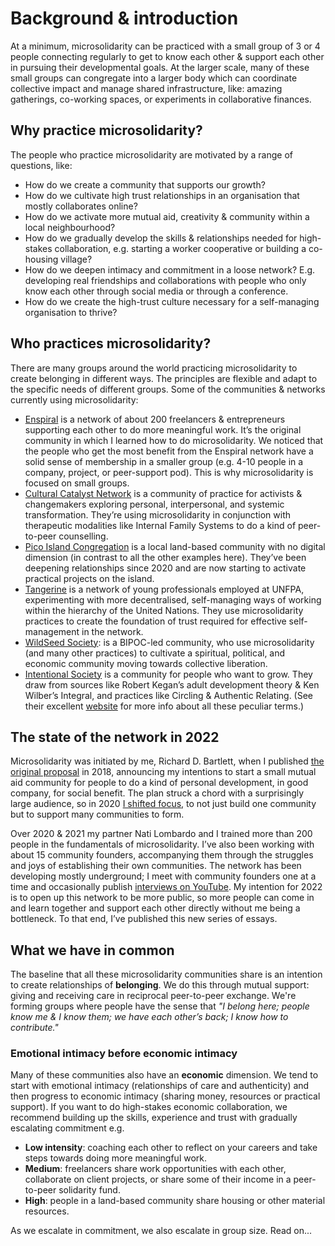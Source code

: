 # Background & introduction

At a minimum, microsolidarity can be practiced with a small group of 3 or 4 people connecting regularly to get to know each other & support each other in pursuing their developmental goals. At the larger scale, many of these small groups can congregate into a larger body which can coordinate collective impact and manage shared infrastructure, like: amazing gatherings, co-working spaces, or experiments in collaborative finances.

## Why practice microsolidarity?

The people who practice microsolidarity are motivated by a range of questions, like:

* How do we create a community that supports our growth?
* How do we cultivate high trust relationships in an organisation that mostly collaborates online?
* How do we activate more mutual aid, creativity & community within a local neighbourhood?
* How do we gradually develop the skills & relationships needed for high-stakes collaboration, e.g. starting a worker cooperative or building a co-housing village?
* How do we deepen intimacy and commitment in a loose network? E.g. developing real friendships and collaborations with people who only know each other through social media or through a conference.
* How do we create the high-trust culture necessary for a self-managing organisation to thrive?

## Who practices microsolidarity?

There are many groups around the world practicing microsolidarity to create belonging in different ways. The principles are flexible and adapt to the specific needs of different groups. Some of the communities & networks currently using microsolidarity:

* [Enspiral][1] is a network of about 200 freelancers & entrepreneurs supporting each other to do more meaningful work. It’s the original community in which I learned how to do microsolidarity. We noticed that the people who get the most benefit from the Enspiral network have a solid sense of membership in a smaller group (e.g. 4-10 people in a company, project, or peer-support pod). This is why microsolidarity is focused on small groups.
* [Cultural Catalyst Network][2] is a community of practice for activists & changemakers exploring personal, interpersonal, and systemic transformation. They’re using microsolidarity in conjunction with therapeutic modalities like Internal Family Systems to do a kind of peer-to-peer counselling.
* [Pico Island Congregation][3] is a local land-based community with no digital dimension (in contrast to all the other examples here). They’ve been deepening relationships since 2020 and are now starting to activate practical projects on the island.
* [Tangerine][4] is a network of young professionals employed at UNFPA, experimenting with more decentralised, self-managing ways of working within the hierarchy of the United Nations. They use microsolidarity practices to create the foundation of trust required for effective self-management in the network.
* [WildSeed Society][5]: is a BIPOC-led community, who use microsolidarity (and many other practices) to cultivate a spiritual, political, and economic community moving towards collective liberation.
* [Intentional Society][6] is a community for people who want to grow. They draw from sources like Robert Kegan’s adult development theory & Ken Wilber’s Integral, and practices like Circling & Authentic Relating. (See their excellent [website][7] for more info about all these peculiar terms.)

## The state of the network in 2022

Microsolidarity was initiated by me, Richard D. Bartlett, when I published [the original proposal][8] in 2018, announcing my intentions to start a small mutual aid community for people to do a kind of personal development, in good company, for social benefit. The plan struck a chord with a surprisingly large audience, so in 2020 [I shifted focus][9], to not just build one community but to support many communities to form.

Over 2020 & 2021 my partner Nati Lombardo and I trained more than 200 people in the fundamentals of microsolidarity. I’ve also been working with about 15 community founders, accompanying them through the struggles and joys of establishing their own communities. The network has been developing mostly underground; I meet with community founders one at a time and occasionally publish [interviews on YouTube][10]. My intention for 2022 is to open up this network to be more public, so more people can come in and learn together and support each other directly without me being a bottleneck. To that end, I’ve published this new series of essays.

## What we have in common

The baseline that all these microsolidarity communities share is an intention to create relationships of **belonging**. We do this through mutual support: giving and receiving care in reciprocal peer-to-peer exchange. We're forming groups where people have the sense that _"I belong here; people know me & I know them; we have each other’s back; I know how to contribute."_

### Emotional intimacy before economic intimacy

Many of these communities also have an **economic** dimension. We tend to start with emotional intimacy (relationships of care and authenticity) and then progress to economic intimacy (sharing money, resources or practical support). If you want to do high-stakes economic collaboration, we recommend building up the skills, experience and trust with gradually escalating commitment e.g.

* **Low intensity**: coaching each other to reflect on your careers and take steps towards doing more meaningful work.
* **Medium**: freelancers share work opportunities with each other, collaborate on client projects, or share some of their income in a peer-to-peer solidarity fund.
* **High**: people in a land-based community share housing or other material resources.

As we escalate in commitment, we also escalate in group size. Read on...

[1]:	http://enspiral.com
[2]:	http://culturalcatalystnetwork.org
[3]:	https://pico.microsolidarity.cc
[4]:	https://docs.google.com/presentation/d/1KZR6jkvMXfctr7C0uok4dvaIu04Njm3sdz7oYuKOkX0/edit#slide=id.p
[5]:	https://www.wildseedsociety.com
[6]:	https://www.intentionalsociety.org
[7]:	https://www.intentionalsociety.org
[8]:	../articles/proposal.md
[9]:	../articles/2-update-2020.md
[10]:	https://www.youtube.com/playlist?list=PLhAtJq9uAnRHYyUKI4sX03FHLpCkclFDA